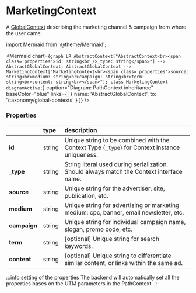 # MarketingContext

A [GlobalContext](/taxonomy/reference/global-contexts/overview.md) describing the marketing channel & campaign from where the user came.

import Mermaid from '@theme/Mermaid';

<Mermaid chart={`
	graph LR
	    AbstractContext["AbstractContext<br><span class='properties'>id: string<br />_type: string</span>"] --> AbstractGlobalContext;
        AbstractGlobalContext --> MarketingContext["MarketingContext<br><span class='properties'>source: string<br>medium: string<br>campaign: string<br>term: string<br>content: string<br></span>"];
    class MarketingContext diagramActive;
`} 
  caption="Diagram: PathContext inheritance" 
  baseColor="blue" 
  links={[
        { name: 'AbstractGlobalContext', to: '/taxonomy/global-contexts' }
]}
/>

### Properties
|           | type        | description
| :--       | :--         | :--
| **id**    | string      | Unique string to be combined with the Context Type (`_type`) for Context instance uniqueness.
| **_type** | string      | String literal used during serialization. Should always match the Context interface name.          
| **source**    | string      | Unique string for the advertiser, site, publication, etc.
| **medium**    | string      | Unique string for advertising or marketing medium: cpc, banner, email newsletter, etc.
| **campaign**    | string      | Unique string for individual campaign name, slogan, promo code, etc.
| **term**    | string      | [optional] Unique string for search keywords.
| **content**    | string      | [optional] Unique string to differentiate similar content, or links within the same ad.

:::info setting of the properties
The backend will automatically set all the properties bases on the UTM parameters in the PathContext.
:::